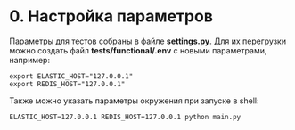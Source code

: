 # 0. Настройка параметров  

Параметры для тестов собраны в файле **settings.py**. Для их перегрузки можно создать файл **tests/functional/.env** с новыми параметрами, например:
```dotenv
export ELASTIC_HOST="127.0.0.1"
export REDIS_HOST="127.0.0.1"
```
Также можно указать параметры окружения при запуске в shell:
```shell
ELASTIC_HOST=127.0.0.1 REDIS_HOST=127.0.0.1 python main.py
```
